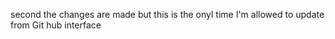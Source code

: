 second 
the changes are made
but this is the onyl time I'm allowed to update from Git hub interface
